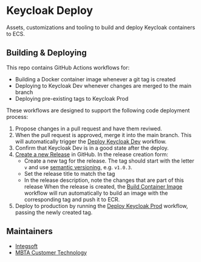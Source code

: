 # Keycloak Deploy

Assets, customizations and tooling to build and deploy Keycloak containers to ECS.

## Building &amp; Deploying

This repo contains GitHub Actions workflows for:

- Building a Docker container image whenever a git tag is created
- Deploying to Keycloak Dev whenever changes are merged to the main branch
- Deploying pre-existing tags to Keycloak Prod

These workflows are designed to support the following code deployment process:

1. Propose changes in a pull request and have them reviwed.
1. When the pull request is approved, merge it into the main branch. This will automatically trigger the [Deploy Keycloak Dev](https://github.com/mbta/keycloak-deploy/actions/workflows/deploy-dev.yml) workflow.
1. Confirm that Keycloak Dev is in a good state after the deploy.
1. [Create a new Release](https://github.com/mbta/keycloak-deploy/releases) in GitHub. In the release creation form:
   - Create a new tag for the release. The tag should start with the letter `v` and use [semantic versioning](https://semver.org/), e.g. `v1.0.3`.
   - Set the release title to match the tag
   - In the release description, note the changes that are part of this release
   When the release is created, the [Build Container Image](https://github.com/mbta/keycloak-deploy/actions/workflows/build-image.yml) workflow will run automatically to build an image with the corresponding tag and push it to ECR.
1. Deploy to production by running the [Deploy Keycloak Prod](https://github.com/mbta/keycloak-deploy/actions/workflows/deploy-prod.yml) workflow, passing the newly created tag.

## Maintainers

- [Integsoft](https://www.integsoft.com/home.html)
- [MBTA Customer Technology](https://ctd.mbta.com/)
